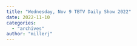 ```yaml
---
title: "Wednesday, Nov 9 TBTV Daily Show 2022"
date: 2022-11-10
categories: 
  - "archives"
author: "millerj"
---
```



